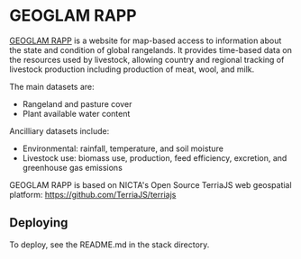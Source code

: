 
GEOGLAM RAPP
============

[GEOGLAM RAPP](http://map.geo-rapp.org/) is a website for map-based access to information about the state and condition of global rangelands. It provides time-based data on the resources used by livestock, allowing country and regional tracking of livestock production including production of meat, wool, and milk.

The main datasets are:
* Rangeland and pasture cover
* Plant available water content

Ancilliary datasets include:
* Environmental: rainfall, temperature, and soil moisture
* Livestock use: biomass use, production, feed efficiency, excretion, and greenhouse gas emissions

GEOGLAM RAPP is based on NICTA's Open Source TerriaJS web geospatial platform: https://github.com/TerriaJS/terriajs

Deploying
---------

To deploy, see the README.md in the stack directory.

